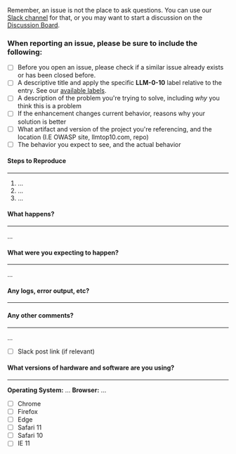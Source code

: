 Remember, an issue is not the place to ask questions. You can use our [Slack channel](https://github.com/OWASP/www-project-top-10-for-large-language-model-applications/wiki) for that, or you may want to start a discussion on the [Discussion Board](https://github.com/OWASP/www-project-top-10-for-large-language-model-applications/discussions).

### When reporting an issue, please be sure to include the following:
- [ ] Before you open an issue, please check if a similar issue already exists or has been closed before.
- [ ] A descriptive title and apply the specific **LLM-0-10** label relative to the entry. See our [available labels](https://github.com/OWASP/www-project-top-10-for-large-language-model-applications/labels).
- [ ] A description of the problem you're trying to solve, including *why* you think this is a problem
- [ ] If the enhancement changes current behavior, reasons why your solution is better
- [ ] What artifact and version of the project you're referencing, and the location (I.E OWASP site, llmtop10.com, repo)
- [ ] The behavior you expect to see, and the actual behavior

#### Steps to Reproduce
-------------------------------------------
1. …
2. …
3. …

#### What happens?
-------------
…

#### What were you expecting to happen?
----------------------------------
…

#### Any logs, error output, etc?
----------------------------


#### Any other comments?
-------------------
…

- [ ] Slack post link (if relevant)

#### What versions of hardware and software are you using?
----------------------------------------
**Operating System:** …
**Browser:** …

- [ ] Chrome
- [ ] Firefox
- [ ] Edge
- [ ] Safari 11
- [ ] Safari 10
- [ ] IE 11
